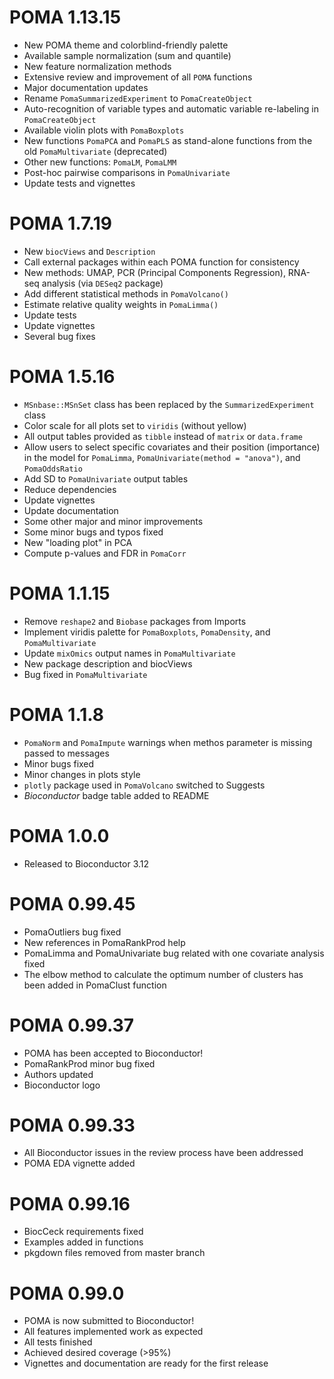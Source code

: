 # POMA 1.13.15

* New POMA theme and colorblind-friendly palette
* Available sample normalization (sum and quantile)
* New feature normalization methods
* Extensive review and improvement of all `POMA` functions
* Major documentation updates
* Rename `PomaSummarizedExperiment` to `PomaCreateObject`
* Auto-recognition of variable types and automatic variable re-labeling in `PomaCreateObject`
* Available violin plots with `PomaBoxplots`
* New functions `PomaPCA` and `PomaPLS` as stand-alone functions from the old `PomaMultivariate` (deprecated)
* Other new functions: `PomaLM`, `PomaLMM`
* Post-hoc pairwise comparisons in `PomaUnivariate`
* Update tests and vignettes

# POMA 1.7.19

* New `biocViews` and `Description`
* Call external packages within each POMA function for consistency
* New methods: UMAP, PCR (Principal Components Regression), RNA-seq analysis (via `DESeq2` package)
* Add different statistical methods in `PomaVolcano()`
* Estimate relative quality weights in `PomaLimma()`
* Update tests
* Update vignettes
* Several bug fixes

# POMA 1.5.16

* `MSnbase::MSnSet` class has been replaced by the `SummarizedExperiment` class
* Color scale for all plots set to `viridis` (without yellow)
* All output tables provided as `tibble` instead of `matrix` or `data.frame`
* Allow users to select specific covariates and their position (importance) in the model for `PomaLimma`, `PomaUnivariate(method = "anova")`, and `PomaOddsRatio`
* Add SD to `PomaUnivariate` output tables
* Reduce dependencies
* Update vignettes
* Update documentation
* Some other major and minor improvements
* Some minor bugs and typos fixed
* New "loading plot" in PCA
* Compute p-values and FDR in `PomaCorr`

# POMA 1.1.15

* Remove `reshape2` and `Biobase` packages from Imports
* Implement viridis palette for `PomaBoxplots`, `PomaDensity`, and `PomaMultivariate`
* Update `mixOmics` output names in `PomaMultivariate`
* New package description and biocViews
* Bug fixed in `PomaMultivariate`

# POMA 1.1.8

* `PomaNorm` and `PomaImpute` warnings when methos parameter is missing passed to messages
* Minor bugs fixed
* Minor changes in plots style
* `plotly` package used in `PomaVolcano` switched to Suggests
* _Bioconductor_ badge table added to README

# POMA 1.0.0

* Released to Bioconductor 3.12

# POMA 0.99.45

* PomaOutliers bug fixed
* New references in PomaRankProd help
* PomaLimma and PomaUnivariate bug related with one covariate analysis fixed
* The elbow method to calculate the optimum number of clusters has been added in PomaClust function

# POMA 0.99.37

* POMA has been accepted to Bioconductor!
* PomaRankProd minor bug fixed
* Authors updated
* Bioconductor logo

# POMA 0.99.33

* All Bioconductor issues in the review process have been addressed
* POMA EDA vignette added 

# POMA 0.99.16

* BiocCeck requirements fixed
* Examples added in functions
* pkgdown files removed from master branch

# POMA 0.99.0

* POMA is now submitted to Bioconductor!
* All features implemented work as expected
* All tests finished
* Achieved desired coverage (>95%)
* Vignettes and documentation are ready for the first release


